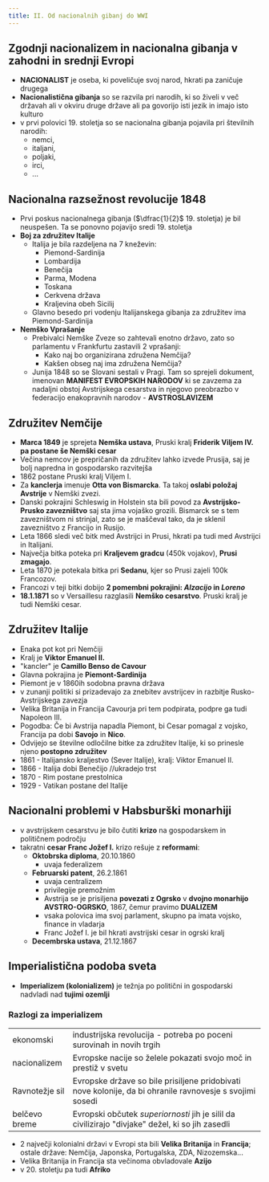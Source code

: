 ```yaml
---
title: II. Od nacionalnih gibanj do WWI
---
```


## Zgodnji nacionalizem in nacionalna gibanja v zahodni in srednji Evropi
- **NACIONALIST** je oseba, ki poveličuje svoj narod, hkrati pa zaničuje drugega
- **Nacionalistična gibanja** so se razvila pri narodih, ki so živeli v več državah ali v okviru druge države ali pa govorijo isti jezik in imajo isto kulturo
- v prvi polovici 19. stoletja so se nacionalna gibanja pojavila pri številnih narodih:
    - nemci,
    - italjani,
    - poljaki,
    - irci,
    - ...

## Nacionalna razsežnost revolucije 1848
- Prvi poskus nacionalnega gibanja ($\dfrac{1}{2}$ 19. stoletja) je bil neuspešen. Ta se ponovno pojavijo sredi 19. stoletja
- **Boj za združitev Italije**
    - Italija je bila razdeljena na 7 kneževin:
        - Piemond-Sardinija
        - Lombardija
        - Benečija
        - Parma, Modena
        - Toskana
        - Cerkvena država
        - Kraljevina obeh Sicilij
    - Glavno besedo pri vodenju Italijanskega gibanja za združitev ima Piemond-Sardinija
- **Nemško Vprašanje**
    -  Prebivalci Nemške Zveze so zahtevali enotno državo, zato so parlamentu v Frankfurtu zastavili 2 vprašanji:
        - Kako naj bo organizirana združena Nemčija?
        - Kakšen obseg naj ima združena Nemčija?
    - Junija 1848 so se Slovani sestali v Pragi. Tam so sprejeli dokument, imenovan **MANIFEST EVROPSKIH NARODOV** ki se zavzema za nadaljni obstoj Avstrijskega cesarstva in njegovo preobrazbo v federacijo enakopravnih narodov - **AVSTROSLAVIZEM**

## Združitev Nemčije
- **Marca 1849** je sprejeta **Nemška ustava**, Pruski kralj **Friderik Viljem IV. pa postane še Nemški cesar**
- Večina nemcov je prepričanih da združitev lahko izvede Prusija, saj je bolj napredna in gospodarsko razvitejša
- 1862 postane Pruski kralj Viljem I.
- Za **kanclerja** imenuje **Otta von Bismarcka**. Ta takoj **oslabi položaj Avstrije** v Nemški zvezi.
- Danski pokrajini Schleswig in Holstein sta bili povod za **Avstrijsko-Prusko zavezništvo** saj sta jima vojaško grozili. Bismarck se s tem zavezništvom ni strinjal, zato se je maščeval tako, da je sklenil zavezništvo z Francijo in Rusijo.
- Leta 1866 sledi več bitk med Avstrijci in Prusi, hkrati pa tudi med Avstrijci in Italijani.
- Največja bitka poteka pri **Kraljevem gradcu** (450k vojakov), **Prusi zmagajo**.
- Leta 1870 je potekala bitka pri **Sedanu**, kjer so Prusi zajeli 100k Francozov.
- Francozi v teji bitki dobijo **2 pomembni pokrajini: *Alzacijo* in *Loreno***
- **18.1.1871** so v Versaillesu razglasili **Nemško cesarstvo**. Pruski kralj je tudi Nemški cesar.

## Združitev Italije
- Enaka pot kot pri Nemčiji
- Kralj je **Viktor Emanuel II.**
- "kancler" je **Camillo Benso de Cavour**
- Glavna pokrajina je **Piemont-Sardinija**
- Piemont je v 1860ih sodobna pravna država
- v zunanji politiki si prizadevajo za znebitev avstrijcev in razbitje Rusko-Avstrijskega zavezja
- Velika Britanija in Francija Cavourja pri tem podpirata, podpre ga tudi Napoleon III.
- Pogodba: Če bi Avstrija napadla Piemont, bi Cesar pomagal z vojsko, Francija pa dobi **Savojo** in **Nico**.
- Odvijejo se številne odločilne bitke za združitev Italije, ki so prinesle njeno **postopno združitev**
- 1861 - Italijansko kraljestvo (Sever Italije), kralj: Viktor Emanuel II.
- 1866 - Italija dobi Benečijo //ukradejo trst
- 1870 - Rim postane prestolnica
- 1929 - Vatikan postane del Italije

## Nacionalni problemi v Habsburški monarhiji
- v avstrijskem cesarstvu je bilo čutiti **krizo** na gospodarskem in političnem področju
- takratni **cesar Franc Jožef I.** krizo rešuje z **reformami**:
    - **Oktobrska diploma**, 20.10.1860
        - uvaja federalizem
    - **Februarski patent**, 26.2.1861
        - uvaja centralizem
        - privilegije premožnim
        - Avstrija se je prisiljena **povezati z Ogrsko** v **dvojno monarhijo AVSTRO-OGRSKO**, 1867, čemur pravimo **DUALIZEM**
        - vsaka polovica ima svoj parlament, skupno pa imata vojsko, finance in vladarja
        - Franc Jožef I. je bil hkrati avstrijski cesar in ogrski kralj
    - **Decembrska ustava**, 21.12.1867

## Imperialistična podoba sveta
- **Imperializem (kolonializem)** je težnja po politični in gospodarski nadvladi nad **tujimi ozemlji**

### Razlogi za imperializem
|                |                                                                                                          |
|:---------------|:---------------------------------------------------------------------------------------------------------|
| ekonomski      | industrijska revolucija - potreba po poceni surovinah in novih trgih                                     |
| nacionalizem   | Evropske nacije so želele pokazati svojo moč in prestiž v svetu                                          |
| Ravnotežje sil | Evropske države so bile prisiljene pridobivati nove kolonije, da bi ohranile ravnovesje s svojimi sosedi |
| belčevo breme  | Evropski občutek *superiornosti* jih je silil da civilizirajo "divjake" dežel, ki so jih zasedli         |

- 2 največji kolonialni državi v Evropi sta bili **Velika Britanija** in **Francija**; ostale države: Nemčija, Japonska, Portugalska, ZDA, Nizozemska...
- Velika Britanija in Francija sta večinoma obvladovale **Azijo**
- v 20. stoletju pa tudi **Afriko**
